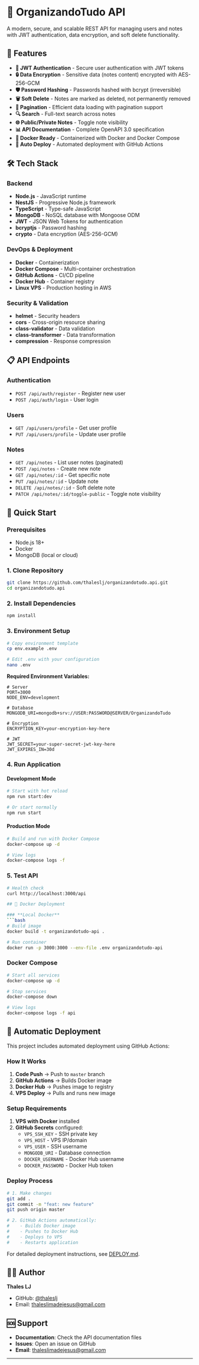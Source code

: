 # 📝 OrganizandoTudo API

A modern, secure, and scalable REST API for managing users and notes with JWT authentication, data encryption, and soft delete functionality.

## 🚀 Features

- **🔐 JWT Authentication** - Secure user authentication with JWT tokens
- **🔒 Data Encryption** - Sensitive data (notes content) encrypted with AES-256-GCM
- **🛡️ Password Hashing** - Passwords hashed with bcrypt (irreversible)
- **🗑️ Soft Delete** - Notes are marked as deleted, not permanently removed
- **📄 Pagination** - Efficient data loading with pagination support
- **🔍 Search** - Full-text search across notes
- **🌐 Public/Private Notes** - Toggle note visibility
- **📊 API Documentation** - Complete OpenAPI 3.0 specification
- **🐳 Docker Ready** - Containerized with Docker and Docker Compose
- **🚀 Auto Deploy** - Automated deployment with GitHub Actions

## 🛠️ Tech Stack

### **Backend**
- **Node.js** - JavaScript runtime
- **NestJS** - Progressive Node.js framework
- **TypeScript** - Type-safe JavaScript
- **MongoDB** - NoSQL database with Mongoose ODM
- **JWT** - JSON Web Tokens for authentication
- **bcryptjs** - Password hashing
- **crypto** - Data encryption (AES-256-GCM)

### **DevOps & Deployment**
- **Docker** - Containerization
- **Docker Compose** - Multi-container orchestration
- **GitHub Actions** - CI/CD pipeline
- **Docker Hub** - Container registry
- **Linux VPS** - Production hosting in AWS

### **Security & Validation**
- **helmet** - Security headers
- **cors** - Cross-origin resource sharing
- **class-validator** - Data validation
- **class-transformer** - Data transformation
- **compression** - Response compression

## 📋 API Endpoints

### **Authentication**
- `POST /api/auth/register` - Register new user
- `POST /api/auth/login` - User login

### **Users**
- `GET /api/users/profile` - Get user profile
- `PUT /api/users/profile` - Update user profile

### **Notes**
- `GET /api/notes` - List user notes (paginated)
- `POST /api/notes` - Create new note
- `GET /api/notes/:id` - Get specific note
- `PUT /api/notes/:id` - Update note
- `DELETE /api/notes/:id` - Soft delete note
- `PATCH /api/notes/:id/toggle-public` - Toggle note visibility

## 🚀 Quick Start

### **Prerequisites**
- Node.js 18+ 
- Docker
- MongoDB (local or cloud)

### **1. Clone Repository**
```bash
git clone https://github.com/thaleslj/organizandotudo.api.git
cd organizandotudo.api
```

### **2. Install Dependencies**
```bash
npm install
```

### **3. Environment Setup**
```bash
# Copy environment template
cp env.example .env

# Edit .env with your configuration
nano .env
```

**Required Environment Variables:**
```env
# Server
PORT=3000
NODE_ENV=development

# Database
MONGODB_URI=mongodb+srv://USER:PASSWORD@SERVER/OrganizandoTudo

# Encryption
ENCRYPTION_KEY=your-encryption-key-here

# JWT
JWT_SECRET=your-super-secret-jwt-key-here
JWT_EXPIRES_IN=30d
```

### **4. Run Application**

#### **Development Mode**
```bash
# Start with hot reload
npm run start:dev

# Or start normally
npm run start
```

#### **Production Mode**
```bash
# Build and run with Docker Compose
docker-compose up -d

# View logs
docker-compose logs -f
```

### **5. Test API**
```bash
# Health check
curl http://localhost:3000/api

## 🐳 Docker Deployment

### **Local Docker**
```bash
# Build image
docker build -t organizandotudo-api .

# Run container
docker run -p 3000:3000 --env-file .env organizandotudo-api
```

### **Docker Compose**
```bash
# Start all services
docker-compose up -d

# Stop services
docker-compose down

# View logs
docker-compose logs -f api
```

## 🚀 Automatic Deployment

This project includes automated deployment using GitHub Actions:

### **How It Works**
1. **Code Push** → Push to `master` branch
2. **GitHub Actions** → Builds Docker image
3. **Docker Hub** → Pushes image to registry
4. **VPS Deploy** → Pulls and runs new image

### **Setup Requirements**
1. **VPS with Docker** installed
2. **GitHub Secrets** configured:
   - `VPS_SSH_KEY` - SSH private key
   - `VPS_HOST` - VPS IP/domain
   - `VPS_USER` - SSH username
   - `MONGODB_URI` - Database connection
   - `DOCKER_USERNAME` - Docker Hub username
   - `DOCKER_PASSWORD` - Docker Hub token

### **Deploy Process**
```bash
# 1. Make changes
git add .
git commit -m "feat: new feature"
git push origin master

# 2. GitHub Actions automatically:
#    - Builds Docker image
#    - Pushes to Docker Hub
#    - Deploys to VPS
#    - Restarts application
```

For detailed deployment instructions, see [DEPLOY.md](./DEPLOY.md).

## 👨‍💻 Author

**Thales LJ**
- GitHub: [@thaleslj](https://github.com/thaleslj)
- Email: thaleslimadejesus@gmail.com

## 🆘 Support

- **Documentation**: Check the API documentation files
- **Issues**: Open an issue on GitHub
- **Email**: thaleslimadejesus@gmail.com

---
